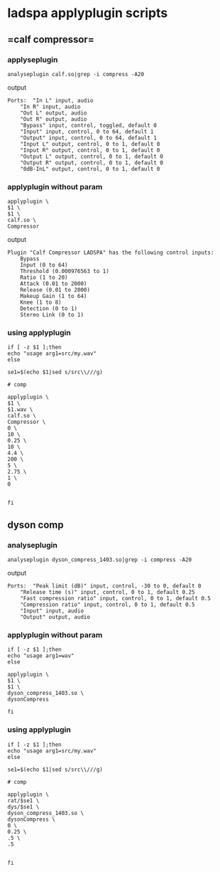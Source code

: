 # ladspa applyplugin scripts

## =calf compressor=

### applyseplugin

```
analyseplugin calf.so|grep -i compress -A20
```

output

```
Ports:	"In L" input, audio
	"In R" input, audio
	"Out L" output, audio
	"Out R" output, audio
	"Bypass" input, control, toggled, default 0
	"Input" input, control, 0 to 64, default 1
	"Output" input, control, 0 to 64, default 1
	"Input L" output, control, 0 to 1, default 0
	"Input R" output, control, 0 to 1, default 0
	"Output L" output, control, 0 to 1, default 0
	"Output R" output, control, 0 to 1, default 0
	"0dB-InL" output, control, 0 to 1, default 0
```

### applyplugin without param
```
applyplugin \
$1 \
$1 \
calf.so \
Compressor
```
output

```
Plugin "Calf Compressor LADSPA" has the following control inputs:
	Bypass
	Input (0 to 64)
	Threshold (0.000976563 to 1)
	Ratio (1 to 20)
	Attack (0.01 to 2000)
	Release (0.01 to 2000)
	Makeup Gain (1 to 64)
	Knee (1 to 8)
	Detection (0 to 1)
	Stereo Link (0 to 1)
```

### using applyplugin 

```
if [ -z $1 ];then
echo "usage arg1=src/my.wav"
else

se1=$(echo $1|sed s/src\\///g)

# comp

applyplugin \
$1 \
$1.wav \
calf.so \
Compressor \
0 \
10 \
0.25 \
10 \
4.4 \
200 \
5 \
2.75 \
1 \
0


fi

```
## dyson comp
### analyseplugin
```
analyseplugin dyson_compress_1403.so|grep -i compress -A20
```
output

```
Ports:	"Peak limit (dB)" input, control, -30 to 0, default 0
	"Release time (s)" input, control, 0 to 1, default 0.25
	"Fast compression ratio" input, control, 0 to 1, default 0.5
	"Compression ratio" input, control, 0 to 1, default 0.5
	"Input" input, audio
	"Output" output, audio
```

### applyplugin without param
```
if [ -z $1 ];then
echo "usage arg1=wav"
else

applyplugin \
$1 \
$1 \
dyson_compress_1403.so \
dysonCompress

fi
```
### using applyplugin 

```
if [ -z $1 ];then
echo "usage arg1=src/my.wav"
else

se1=$(echo $1|sed s/src\\///g)

# comp

applyplugin \
rat/$se1 \
dys/$se1 \
dyson_compress_1403.so \
dysonCompress \
0 \
0.25 \
.5 \
.5


fi
```
